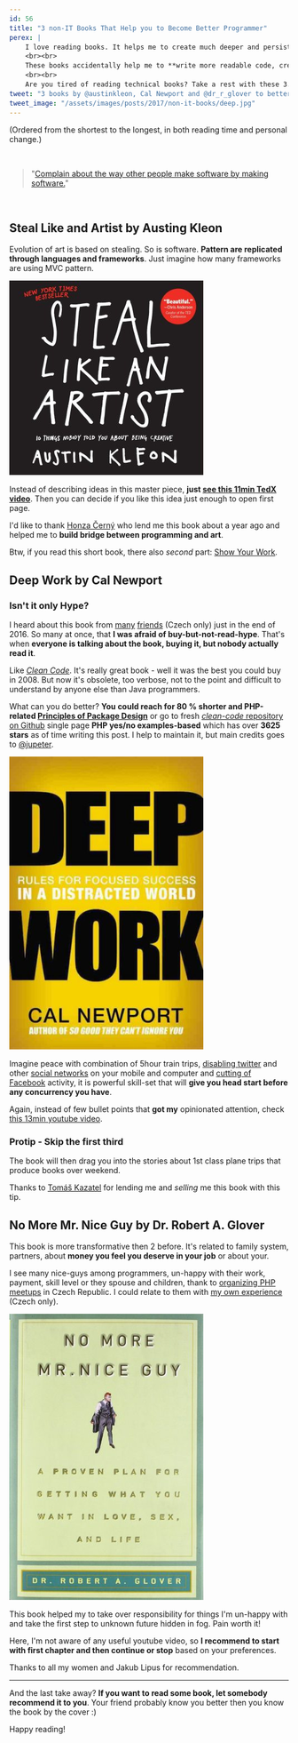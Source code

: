 ```yaml
---
id: 56
title: "3 non-IT Books That Help you to Become Better Programmer"
perex: |
    I love reading books. It helps me to create much deeper and persistent neural connections than any other form of self-education.
    <br><br>
    These books accidentally help me to **write more readable code, create understandable and smart architecture** or **manage open-source in more polite and leading way**.
    <br><br>
    Are you tired of reading technical books? Take a rest with these 3.
tweet: "3 books by @austinkleon, Cal Newport and @dr_r_glover to better code #php #cleancode"
tweet_image: "/assets/images/posts/2017/non-it-books/deep.jpg"
---
```



(Ordered from the shortest to the longest, in both reading time and personal change.)


<br>

<blockquote class="blockquote">
    "<a href="http://notes.torrez.org/2011/04/an-empathetic-plan.html">Complain about the way other people make software by making software.</a>"
</blockquote>

<br>


## Steal Like and Artist by Austing Kleon

Evolution of art is based on stealing. So is software. **Pattern are replicated through languages and frameworks**. Just imagine how many frameworks are using MVC pattern.

<div class="text-center">
    <img src="/assets/images/posts/2017/non-it-books/steal.jpg">
</div>

Instead of describing ideas in this master piece, **just [see this 11min TedX video](https://www.youtube.com/watch?v=oww7oB9rjgw)**. Then you can decide if you like this idea just enough to open first page.

I'd like to thank [Honza Černý](http://honzacerny.com/) who lend me this book about a year ago and helped me to **build bridge between programming and art**.

Btw, if you read this short book, there also *second* part: [Show Your Work](https://austinkleon.com/show-your-work/).


## Deep Work by Cal Newport

### Isn't it only Hype?

I heard about this book from [many](https://tomaskazatel.cz/) [friends](https://www.vzhurudolu.cz/blog/75-hluboka-prace) (Czech only) just in the end of 2016. So many at once, that **I was afraid of buy-but-not-read-hype**. That's when **everyone is talking about the book, buying it, but nobody actually read it**.

Like [*Clean Code*](https://www.amazon.com/Clean-Code-Handbook-Software-Craftsmanship/dp/0132350882). It's really great book - well it was the best you could buy in 2008. But now it's obsolete, too verbose, not to the point and difficult to understand by anyone else than Java programmers.

What can you do better?  **You could reach for 80 % shorter and PHP-related [Principles of Package Design](https://leanpub.com/principles-of-package-design)** or go to fresh [*clean-code* repository on Github](https://github.com/jupeter/clean-code-php) single page **PHP yes/no examples-based** which has over **3625 stars** as of time writing this post. I help to maintain it, but main credits goes to [@jupeter](https://github.com/jupeter/).

<div class="text-center">
    <img src="/assets/images/posts/2017/non-it-books/deep.jpg">
</div>

Imagine peace with combination of 5hour train trips, [disabling twitter](/blog/2017/01/20/4-emotional-reasons-why-I-quit-my-twitter/) and other [social networks](/blog/2017/01/05/why-I-deleted-my-linkedin-account/) on your mobile and computer and [cutting of Facebook](https://zenhabits.net/unline/) activity, it is powerful skill-set that will **give you head start before any concurrency you have**.


Again, instead of few bullet points that **got my** opinionated attention, check [this 13min youtube video](https://www.youtube.com/watch?v=3E7hkPZ-HTk).

### Protip - Skip the first third

The book will then drag you into the stories about 1st class plane trips that produce books over weekend.

Thanks to [Tomáš Kazatel](https://tomaskazatel.cz) for lending me and *selling* me this book with this tip.

## No More Mr. Nice Guy by Dr. Robert A. Glover

This book is more transformative then 2 before. It's related to family system, partners, about **money you feel you deserve in your job** or about your.

I see many nice-guys among programmers, un-happy with their work, payment, skill level or they spouse and children, thank to [organizing PHP meetups](https://pehapkari.cz/) in Czech Republic. I could relate to them with [my own experience](https://www.youtube.com/watch?v=GFu5ONiHnMA) (Czech only).

<div class="text-center">
    <img src="/assets/images/posts/2017/non-it-books/nice.jpg">
</div>

This book helped my to take over responsibility for things I'm un-happy with and take the first step to unknown future hidden in fog. Pain worth it!

Here, I'm not aware of any useful youtube video, so **I recommend to start with first chapter and then continue or stop** based on your preferences.

Thanks to all my women and Jakub Lipus for recommendation.

---

And the last take away? **If you want to read some book, let somebody recommend it to you**. Your friend probably know you better then you know the book by the cover :)



Happy reading!

